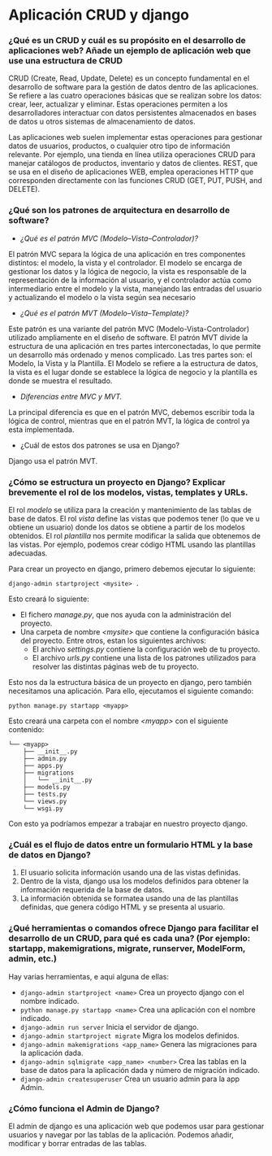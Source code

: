 # Aplicación CRUD y django

### ¿Qué es un CRUD y cuál es su propósito en el desarrollo de aplicaciones web? Añade un ejemplo de aplicación web que use una estructura de CRUD
CRUD (Create, Read, Update, Delete) es un concepto fundamental en el desarrollo de software para la gestión de datos 
dentro de las aplicaciones. Se refiere a las cuatro operaciones básicas que se realizan sobre los datos: crear, leer, 
actualizar y eliminar. Estas operaciones permiten a los desarrolladores interactuar con datos persistentes almacenados 
en bases de datos u otros sistemas de almacenamiento de datos.

Las aplicaciones web suelen implementar estas operaciones para gestionar datos de usuarios, productos, o cualquier otro
tipo de información relevante. Por ejemplo, una tienda en línea utiliza operaciones CRUD para manejar catálogos de 
productos, inventario y datos de clientes.  REST, que se usa en el diseño de aplicaciones WEB, emplea operaciones HTTP 
que corresponden directamente con las funciones CRUD (GET, PUT, PUSH, and DELETE).

### ¿Qué son los patrones de arquitectura en desarrollo de software?
- _¿Qué es el patrón MVC (Modelo–Vista–Controlador)?_
 
 El patrón MVC separa la lógica de una aplicación en tres componentes distintos: el modelo, la vista y el controlador.
 El modelo se encarga de gestionar los datos y la lógica de negocio, la vista es responsable de la representación de la
 información al usuario, y el controlador actúa como intermediario entre el modelo y la vista, manejando las entradas 
 del usuario y actualizando el modelo o la vista según sea necesario

- _¿Qué es el patrón MVT (Modelo–Vista–Template)?_

Este patrón es una variante del patrón MVC (Modelo-Vista-Controlador) utilizado ampliamente en el diseño de software. 
El patrón MVT divide la estructura de una aplicación en tres partes interconectadas, lo que permite un desarrollo más 
ordenado y menos complicado. Las tres partes son: el Modelo, la Vista y la Plantilla. El Modelo se refiere a la 
estructura de datos, la vista es el lugar donde se establece la lógica de negocio y la plantilla es donde se muestra el
resultado.

- _Diferencias entre MVC y MVT._

La principal diferencia es que en el patrón MVC, debemos escribir toda la lógica de control, mientras que en el patrón
MVT, la lógica de control ya esta implementada.

- ¿Cuál de estos dos patrones se usa en Django?

Django usa el patrón MVT.

### ¿Cómo se estructura un proyecto en Django? Explicar brevemente el rol de los modelos, vistas, templates y URLs.
El rol _modelo_ se utiliza para la creación y mantenimiento de las tablas de base de datos.
El rol _vista_ define las vistas que podemos tener (lo que ve u obtiene un usuario) donde los datos se obtiene a
partir de los modelos obtenidos.
El rol _plantilla_ nos permite modificar la salida que obtenemos de las vistas. Por ejemplo, podemos crear código HTML 
usando las plantillas adecuadas.

Para crear un proyecto en django, primero debemos ejecutar lo siguiente:
```commandline
django-admin startproject <mysite> .
```
Esto creará lo siguiente:
- El fichero _manage.py_, que nos ayuda con la administración del proyecto.
- Una carpeta de nombre _\<mysite\>_ que contiene la configuración básica del proyecto. Entre otros, estan los 
siguientes archivos:
  - El archivo _settings.py_ contiene la configuración web de tu proyecto.
  - El archivo _urls.py_ contiene una lista de los patrones utilizados para resolver las distintas páginas web de tu
proyecto.

Esto nos da la estructura básica de un proyecto en django, pero también necesitamos una aplicación. Para ello, 
ejecutamos el siguiente comando:
```commandline
python manage.py startapp <myapp>
```
Esto creará una carpeta con el nombre _\<myapp\>_ con el siguiente contenido:
```commandline
└── <myapp>
    ├── __init__.py
    ├── admin.py
    ├── apps.py
    ├── migrations
    │   └── __init__.py
    ├── models.py
    ├── tests.py
    └── views.py
    └── wsgi.py
```
Con esto ya podríamos empezar a trabajar en nuestro proyecto django.

### ¿Cuál es el flujo de datos entre un formulario HTML y la base de datos en Django?
1. El usuario solicita información usando una de las vistas definidas.
2. Dentro de la vista, django usa los modelos definidos para obtener la información requerida de la base de datos.
3. La información obtenida se formatea usando una de las plantillas definidas, que genera código HTML y se presenta al 
usuario.

### ¿Qué herramientas o comandos ofrece Django para facilitar el desarrollo de un CRUD, para qué es cada una? (Por ejemplo: startapp, makemigrations, migrate, runserver, ModelForm, admin, etc.)
Hay varias herramientas, e aqui alguna de ellas:
- ```django-admin startproject <name>``` Crea un proyecto django con el nombre indicado.
- ```python manage.py startapp <name>``` Crea una aplicación con el nombre indicado.
- ```django-admin run server``` Inicia el servidor de django.
- ```django-admin startproject migrate``` Migra los modelos definidos.
- ```django-admin makemigrations <app_name>``` Genera las migraciones para la aplicación dada.
- ```django-admin sqlmigrate <app_name> <number>``` Crea las tablas en la base de datos para la aplicación dada y número
de migración indicado.
- ```django-admin createsuperuser``` Crea un usuario admin para la app Admin.



### ¿Cómo funciona el Admin de Django?
El admin de django es una aplicación web que podemos usar para gestionar usuarios y navegar por las tablas de la
aplicación. Podemos añadir, modificar y borrar entradas de las tablas.
